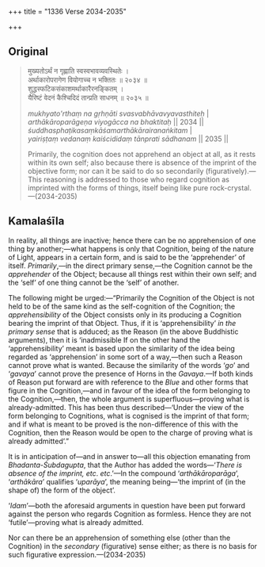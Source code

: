 +++
title = "1336 Verse 2034-2035"

+++
## Original 
>
> मुख्यतोऽर्थं न गृह्णाति स्वस्वभावव्यवस्थितेः ।  
> अर्थाकारोपरागेण वियोगाच्च न भक्तितः ॥ २०३४ ॥  
> शुद्धस्फटिकसंकाशमर्थाकारैरनङ्कितम् ।  
> यैरिष्टं वेदनं कैश्चिदिदं तान्प्रति साधनम् ॥ २०३५ ॥ 
>
> *mukhyato'rthaṃ na gṛhṇāti svasvabhāvavyavasthiteḥ* \|  
> *arthākāroparāgeṇa viyogācca na bhaktitaḥ* \|\| 2034 \|\|  
> *śuddhasphaṭikasaṃkāśamarthākārairanaṅkitam* \|  
> *yairiṣṭaṃ vedanaṃ kaiścididaṃ tānprati sādhanam* \|\| 2035 \|\| 
>
> Primarily, the cognition does not apprehend an object at all, as it rests within its own self; also because there is absence of the imprint of the objective form; nor can it be said to do so secondarily (figuratively).—This reasoning is addressed to those who regard cognition as imprinted with the forms of things, itself being like pure rock-crystal.—(2034-2035)



## Kamalaśīla

In reality, all things are inactive; hence there can be no apprehension of one thing by another;—what happens is only that Cognition, being of the nature of Light, appears in a certain form, and is said to be the ‘apprehender’ of itself. *Primarily*,—in the direct primary sense,—the Cognition cannot be the *apprehender* of the Object; because all things rest within their own self; and the ‘self’ of one thing cannot be the ‘self’ of another.

The following might be urged:—“Primarily the Cognition of the Object is not held to be of the same kind as the self-cognition of the Cognition; the *apprehensibility* of the Object consists only in its producing a Cognition bearing the imprint of that Object. Thus, if it is ‘apprehensibility’ *in the primary sense* that is adduced; as the Reason (in the above Buddhistic arguments), then it is ‘inadmissible If on the other hand the ‘apprehensibility’ meant is based upon the similarity of the idea being regarded as ‘apprehension’ in some sort of a way,—then such a Reason cannot prove what is wanted. Because the similarity of the words ‘*go*’ and ‘*gavaya*’ cannot prove the presence of Horns in the *Gavaya*.—If both kinds of Reason put forward are with reference to the *Blue* and other forms that figure in the Cognition,—and in favour of the idea of the form belonging to the Cognition,—then, the whole argument is superfluous—proving what is already-admitted. This has been thus described—‘Under the view of the form belonging to Cognitions, what is cognised is the imprint of that form; and if what is meant to be proved is the non-difference of this with the Cognition, then the Reason would be open to the charge of proving what is already admitted’.”

It is in anticipation of—and in answer to—all this objection emanating from *Bhadanta-Śubdagupta*, that the Author has added the words—‘*There is absence of the imprint, etc*. *etc*.’—In the compound ‘*arthākāroparāga*’, ‘*arthākāra*’ qualifies ‘*uparāya*’, the meaning being—‘the imprint of (in the shape of) the form of the object’.

‘*Idam*’—both the aforesaid arguments in question have been put forward against the person who regards Cognition as formless. Hence they are not ‘futile’—proving what is already admitted.

Nor can there be an apprehension of something else (other than the Cognition) in the *secondary* (figurative) sense either; as there is no basis for such figurative expression.—(2034-2035)


